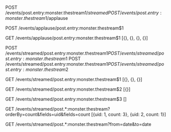 POST /events/post.entry:monster.thestream$1/streamed
POST /events/post.entry:monster.thestream$1/applause

POST /events/applause/post.entry:monster.thestream$1

GET /events/applause/post.entry:monster.thestream$1
  [{}, {}, {}, {}]

POST /events/streamed/post.entry:monster.thestream$1
POST /events/streamed/post.entry:monster.thestream$1
POST /events/streamed/post.entry:monster.thestream$1
POST /events/streamed/post.entry:monster.thestream$2

GET /events/streamed/post.entry:monster.thestream$1
  [{}, {}, {}]

GET /events/streamed/post.entry:monster.thestream$2
  [{}]

GET /events/streamed/post.entry:monster.thestream$3
  []

GET /events/streamed/post.*:monster.thestream?orderBy=count&fields=uid&fields=count
  [{uid: 1, count: 3}, {uid: 2, count: 1}]

GET /events/streamed/post.*:monster.thestream?from=date&to=date
